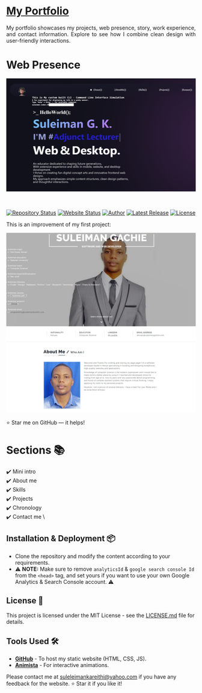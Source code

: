 # <a href="https://suu-money.github.io/suleimangk" target="_blank">My Portfolio</a>
<p align="justify">My portfolio showcases my projects, web presence, story, work experience, and contact information. Explore to see how I combine clean design with user-friendly interactions.</p>


# Web Presence

![Super Portfolio Screenshot](assets/webp/Suleiman-G-K-Portfolio.webp)

<br>


[![Repository Status](https://img.shields.io/badge/Repository%20Status-Maintained-dark%20green.svg)](https://github.com/suu-money/suleimangk)
[![Website Status](https://img.shields.io/badge/Website%20Status-Online-green)](https://suu-money.github.io/)
[![Author](https://img.shields.io/badge/Author-Suleiman%20G.%20K.-purple.svg)]()
[![Latest Release](https://img.shields.io/badge/Latest%20Release-11%20Nov%202024-yellow.svg)](https://github.com/suu-money/suleimangk)
<a href="https://github.com/suu-money/suu-money.github.io/blob/master/LICENSE">
    <img alt="License" src="http://img.shields.io/:license-mit-blue.svg?style=flat-square" />
</a>


This is an improvement of my first project:

![First Portfolio Screenshot](assets/webp/suleimangachie.com.png)


:star: Star me on GitHub — it helps!

# Sections 📚
✔️ Mini intro\
✔️ About me \
✔️ Skills \
✔️ Projects \
✔️ Chronology \
✔️ Contact me \

## Installation & Deployment 📦
- Clone the repository and modify the content according to your requirements.
- ⚠️ **NOTE:** Make sure to remove `analyticsId` & `google search console Id` from the `<head>` tag, and set yours if you want to use your own Google Analytics & Search Console account. ⚠️

## License 📄
This project is licensed under the MIT License - see the [LICENSE.md](./LICENSE) file for details.

## Tools Used 🛠️
* [**GitHub**](https://github.com/) - To host my static website (HTML, CSS, JS).
* [**Animista**](https://animista.net/) - For interactive animations.

Please contact me at [suleleimankareithi@yahoo.com](mailto:suleleimankareithi@yahoo.com) if you have any feedback for the website. :star: Star it if you like it!
